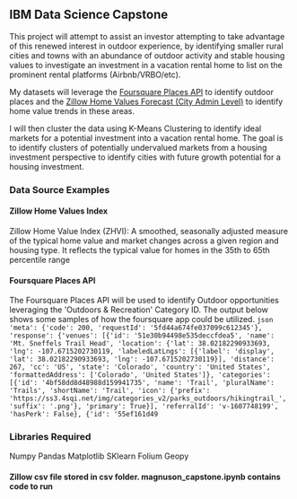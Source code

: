 ## IBM Data Science Capstone

This project will attempt to assist an investor attempting to take advantage of this renewed interest in outdoor experience, by identifying smaller rural cities and towns with an abundance of outdoor activity and stable housing values to investigate an investment in a vacation rental home to list on the prominent rental platforms (Airbnb/VRBO/etc).

My datasets will leverage the [Foursquare Places API](https://developer.foursquare.com/docs/places-api/) to identify outdoor places and the [Zillow Home Values Forecast (City Admin Level)](https://www.zillow.com/research/data/) to identify home value trends in these areas.  

I will then cluster the data using K-Means Clustering to identify ideal markets for a potential investment into a vacation rental home.  The goal is to identify clusters of potentially undervalued markets from a housing investment perspective to identify cities with future growth potential for a housing investment.  


### Data Source Examples
#### Zillow Home Values Index
Zillow Home Value Index (ZHVI): A smoothed, seasonally adjusted measure of the typical home value and market changes across a given region and housing type. It reflects the typical value for homes in the 35th to 65th percentile range

#### Foursquare Places API
The Foursquare Places API will be used to identify Outdoor opportunities leveraging the 'Outdoors & Recreation' Category ID.  The output below shows some samples of how the foursquare app could be utilized.
``json
'meta': {'code': 200, 'requestId': '5fd44a674fe037099c612345'},
 'response': {'venues': [{'id': '51e30b94498e535deccfdea5',
    'name': 'Mt. Sneffels Trail Head',
    'location': {'lat': 38.02182290933693,
     'lng': -107.6715202730119,
     'labeledLatLngs': [{'label': 'display',
       'lat': 38.02182290933693,
       'lng': -107.6715202730119}],
     'distance': 267,
     'cc': 'US',
     'state': 'Colorado',
     'country': 'United States',
     'formattedAddress': ['Colorado', 'United States']},
    'categories': [{'id': '4bf58dd8d48988d159941735',
      'name': 'Trail',
      'pluralName': 'Trails',
      'shortName': 'Trail',
      'icon': {'prefix': 'https://ss3.4sqi.net/img/categories_v2/parks_outdoors/hikingtrail_',
       'suffix': '.png'},
      'primary': True}],
    'referralId': 'v-1607748199',
    'hasPerk': False},
   {'id': '55ef161d49
   ``

### Libraries Required
Numpy
Pandas
Matplotlib
SKlearn
Folium
Geopy

#### Zillow csv file stored in csv folder.  magnuson_capstone.ipynb contains code to run
